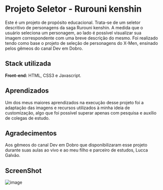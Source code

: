  # Projeto Seletor - Rurouni kenshin

Este é um projeto de propósito educacional. Trata-se de um seletor descritivo de personagens da saga Rurouni kenshin. A medida que o usuário seleciona um personagem, ao lado é possível visualizar sua imagem correspondente com uma breve descrição do mesmo. 
Foi realizado tendo como base o projeto de seleção de personagens do X-Men, ensinado pelos gêmeos do canal Dev em Dobro.  

## Stack utilizada

**Front-end:** HTML, CSS3 e Javascript.




## Aprendizados

Um dos meus maiores aprendizados na execução desse projeto foi a adaptação das imagens e recursos utilizados à minha ideia de customização, algo que foi possível superar apenas com pesquisa e auxílio de colegas de estudo. 

## Agradecimentos

Aos gêmeos do canal Dev em Dobro que disponibilizaram esse projeto durante suas aulas ao vivo e ao meu filho e parceiro de estudos, Lucca Galvão. 

## ScreenShot

![image](https://github.com/BelissaVanessa/Projeto-Rurouni-Kenshin/assets/139670185/ddaf8667-3931-4940-bc5d-1facf9dacf45)

 
 
 
